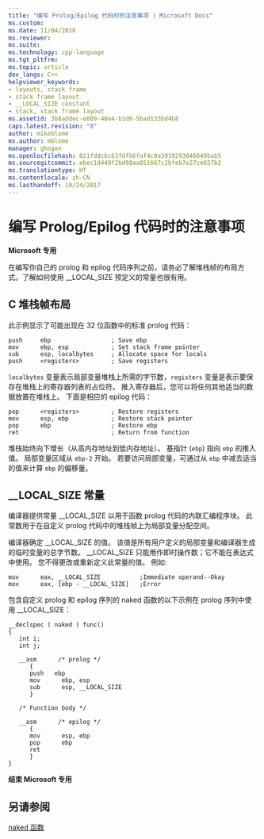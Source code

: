 ```yaml
---
title: "编写 Prolog/Epilog 代码时的注意事项 | Microsoft Docs"
ms.custom: 
ms.date: 11/04/2016
ms.reviewer: 
ms.suite: 
ms.technology: cpp-language
ms.tgt_pltfrm: 
ms.topic: article
dev_langs: C++
helpviewer_keywords:
- layouts, stack frame
- stack frame layout
- __LOCAL_SIZE constant
- stack, stack frame layout
ms.assetid: 3b8addec-e809-48e4-b1d0-5bad133bd4b8
caps.latest.revision: "8"
author: mikeblome
ms.author: mblome
manager: ghogen
ms.openlocfilehash: 021fddcbc63fdfb6faf4c0a3919293046649bab5
ms.sourcegitcommit: ebec1d449f2bd98aa851667c2bfeb7e27ce657b2
ms.translationtype: HT
ms.contentlocale: zh-CN
ms.lasthandoff: 10/24/2017
---
```

# <a name="considerations-when-writing-prologepilog-code"></a>编写 Prolog/Epilog 代码时的注意事项
**Microsoft 专用**  
  
 在编写你自己的 prolog 和 epilog 代码序列之前，请务必了解堆栈帧的布局方式。了解如何使用 __LOCAL_SIZE 预定义的常量也很有用。  
  
##  <a name="_clang_c_stack_frame_layout"></a> C 堆栈帧布局  
 此示例显示了可能出现在 32 位函数中的标准 prolog 代码：  
  
```  
push     ebp                 ; Save ebp  
mov      ebp, esp            ; Set stack frame pointer  
sub      esp, localbytes     ; Allocate space for locals  
push     <registers>         ; Save registers  
```  
  
 `localbytes` 变量表示局部变量堆栈上所需的字节数，`registers` 变量是表示要保存在堆栈上的寄存器列表的占位符。 推入寄存器后，您可以将任何其他适当的数据放置在堆栈上。 下面是相应的 epilog 代码：  
  
```  
pop      <registers>         ; Restore registers  
mov      esp, ebp            ; Restore stack pointer  
pop      ebp                 ; Restore ebp  
ret                          ; Return from function  
```  
  
 堆栈始终向下增长（从高内存地址到低内存地址）。 基指针 (`ebp`) 指向 `ebp` 的推入值。 局部变量区域从 `ebp-2` 开始。 若要访问局部变量，可通过从 `ebp` 中减去适当的值来计算 `ebp` 的偏移量。  
  
##  <a name="_clang_the___local_size_constant"></a> __LOCAL_SIZE 常量  
 编译器提供常量 __LOCAL_SIZE 以用于函数 prolog 代码的内联汇编程序块。 此常数用于在自定义 prolog 代码中的堆栈帧上为局部变量分配空间。  
  
 编译器确定 __LOCAL_SIZE 的值。 该值是所有用户定义的局部变量和编译器生成的临时变量的总字节数。 __LOCAL_SIZE 只能用作即时操作数；它不能在表达式中使用。 您不得更改或重新定义此常量的值。 例如:   
  
```  
mov      eax, __LOCAL_SIZE           ;Immediate operand--Okay  
mov      eax, [ebp - __LOCAL_SIZE]   ;Error  
```  
  
 包含自定义 prolog 和 epilog 序列的 naked 函数的以下示例在 prolog 序列中使用 __LOCAL_SIZE：  
  
```  
__declspec ( naked ) func()  
{  
   int i;  
   int j;  
  
   __asm      /* prolog */  
      {  
      push   ebp  
      mov      ebp, esp  
      sub      esp, __LOCAL_SIZE  
      }  
  
   /* Function body */  
  
   __asm      /* epilog */  
      {  
      mov      esp, ebp  
      pop      ebp  
      ret  
      }  
}     
```  
  
 **结束 Microsoft 专用**  
  
## <a name="see-also"></a>另请参阅  
 [naked 函数](../c-language/naked-functions.md)